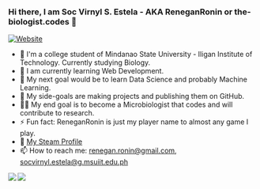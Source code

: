 ### Hi there, I am Soc Virnyl S. Estela - AKA ReneganRonin or the-biologist.codes 👋
[![Website](https://img.shields.io/website?label=thebiologist.codes&style=for-the-badge&url=https%3A%2F%2Fthe-biologist.codes)](https://the-biologist.codes)


<!--
**ReneganRonin/ReneganRonin** is a ✨ _special_ ✨ repository because its `README.md` (this file) appears on your GitHub profile.

Here are some ideas to get you started:

- 🔭 I’m currently working on ...
- 🌱 I’m currently learning ...
- 👯 I’m looking to collaborate on ...
- 🤔 I’m looking for help with ...
- 💬 Ask me about ...
- 📫 How to reach me: ...
- 😄 Pronouns: ...
- ⚡ Fun fact: ...
--> 
- :dna: I'm a college student of Mindanao State University - Iligan Institute of Technology. Currently studying Biology.
- :microscope: I am currently learning Web Development.
- :herb: My next goal would be to learn Data Science and probably Machine Learning.
- :thinking: My side-goals are making projects and publishing them on GitHub.
- :scientist: My end goal is to become a Microbiologist that codes and will contribute to research.
- ⚡ Fun fact: ReneganRonin is just my player name to almost any game I play.
- :rocket: [My Steam Profile](https://steamcommunity.com/profiles/76561198316160345/)
- 📫 How to reach me: renegan.ronin@gmail.com, socvirnyl.estela@g.msuiit.edu.ph
<img align="left" src="https://github-readme-stats.vercel.app/api?username=ReneganRonin&count_private=true&theme=prussian&show_icons=true&hide_border=true"/>
<img align="left" src="https://github-readme-stats.vercel.app/api/top-langs/?username=ReneganRonin&layout=compact&card_width=250&theme=prussian&show_icons=true&hide_border=true"/>
